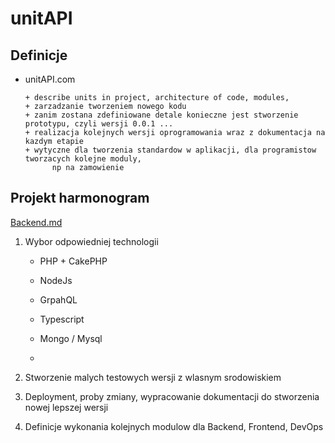 # unitAPI

## Definicje

+ unitAPI.com 

      + describe units in project, architecture of code, modules,
      + zarzadzanie tworzeniem nowego kodu      
      + zanim zostana zdefiniowane detale konieczne jest stworzenie prototypu, czyli wersji 0.0.1 ...
      + realizacja kolejnych wersji oprogramowania wraz z dokumentacja na kazdym etapie
      + wytyczne dla tworzenia standardow w aplikacji, dla programistow tworzacych kolejne moduly, 
            np na zamowienie
            
## Projekt harmonogram 
[Backend.md](Backend.md)

1. Wybor odpowiedniej technologii

      + PHP
            + CakePHP
            
      + NodeJs
      + GrpahQL
      + Typescript
      + Mongo / Mysql
      + 
      
2. Stworzenie malych testowych wersji z wlasnym srodowiskiem
3. Deployment, proby zmiany, wypracowanie dokumentacji do stworzenia nowej lepszej wersji
4. Definicje wykonania kolejnych modulow dla Backend, Frontend, DevOps
